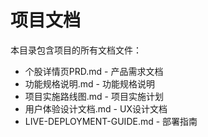 # 项目文档

本目录包含项目的所有文档文件：

- 个股详情页PRD.md - 产品需求文档
- 功能规格说明.md - 功能规格说明
- 项目实施路线图.md - 项目实施计划
- 用户体验设计文档.md - UX设计文档
- LIVE-DEPLOYMENT-GUIDE.md - 部署指南
